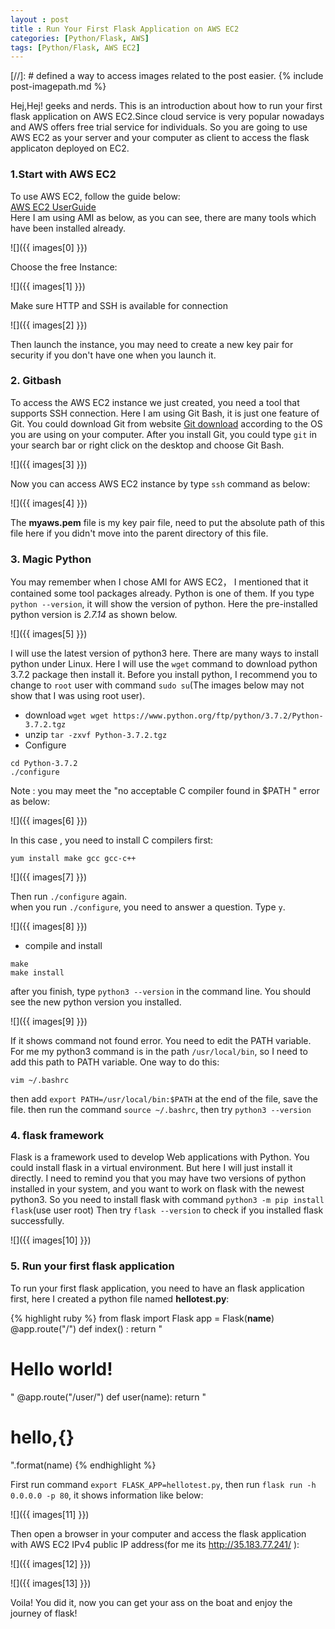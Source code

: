 ```yaml
---
layout : post
title : Run Your First Flask Application on AWS EC2
categories: [Python/Flask, AWS]
tags: [Python/Flask, AWS EC2]
---
```

[//]: # defined a way to access images related to the post easier.
{% include post-imagepath.md %}

Hej,Hej! geeks and nerds. This is an introduction about how to run your
first flask application on AWS EC2.Since cloud service is very popular nowadays
and AWS offers free trial service for individuals. So you are going to use AWS EC2
as your server and your computer as client to access the flask applicaton deployed on EC2.

### 1.Start with AWS EC2
To use AWS EC2, follow the guide below:  
[AWS EC2 UserGuide](https://docs.aws.amazon.com/AWSEC2/latest/UserGuide/EC2_GetStarted.html#ec2-connect-to-instance-linux)  
Here I am using AMI as below, as you can see, there are many tools which have been installed already.  
>
![]({{ images[0] }})

Choose the free Instance:
>
![]({{ images[1] }})

Make sure HTTP and SSH is available for connection
>
![]({{ images[2] }})

Then launch the instance, you may need to create a new key pair for security if
you don't have one when you launch it.

### 2. Gitbash
To access the AWS EC2 instance we just created, you need a tool that supports
SSH connection. Here I am using Git Bash, it is just one feature of Git.
You could download Git from website [Git download](https://git-scm.com/downloads) according to
the OS you are using on your computer. After you install Git, you could type
`git` in your search bar or right click on the desktop and choose Git Bash.  
>
![]({{ images[3] }})

Now you can access AWS EC2 instance by type `ssh` command as below:  
>
![]({{ images[4] }})

The **myaws.pem** file is my key pair file, need to put the absolute path of this
file here if you didn't move into the parent directory of this file.

### 3. Magic Python
You may remember when I chose AMI for AWS EC2， I mentioned that it contained
some tool packages already. Python is one of them. If you type `python --version`,
it will show the version of python. Here the pre-installed python version is *2.7.14* as shown below.  
>
![]({{ images[5] }})

I will use the latest version of python3 here. There are many ways to install
python under Linux. Here I will use the `wget` command to download python 3.7.2
package then install it. Before you install python, I recommend you to change to
`root` user with command `sudo su`(The images below may not show that I was using root user).
- download
`wget wget https://www.python.org/ftp/python/3.7.2/Python-3.7.2.tgz`
- unzip
`tar -zxvf Python-3.7.2.tgz`
- Configure
```
cd Python-3.7.2  
./configure
```  

Note : you may meet the "no acceptable C compiler found in $PATH " error as below:
>
![]({{ images[6] }})  

In this case , you need to install C compilers first:  

`yum install make gcc gcc-c++`  
>
![]({{ images[7] }})  

Then run `./configure` again.  
when you run `./configure`, you need to answer a question. Type `y`.  
>
![]({{ images[8] }})  

- compile and install  

```
make
make install
```  

after you finish, type `python3 --version` in the command line. You should see the new python version you installed.  
>
![]({{ images[9] }})  

If it shows command not found error. You need to edit the PATH variable.  
For me my python3 command is in the path `/usr/local/bin`, so I need to add this path to PATH variable. One way to do this:  

`vim ~/.bashrc`  

then add `export PATH=/usr/local/bin:$PATH` at the end of the file, save the file.
then run the command `source ~/.bashrc`, then try `python3 --version`    

### 4. flask framework
Flask is a framework used to develop Web applications with Python. You could install flask
in a virtual environment. But here I will just install it directly. I need to remind you that you may have
two versions of python installed in your system, and you want to work on flask with the newest python3. So you need to install
flask with command `python3 -m pip install flask`(use user root)
Then try `flask --version` to check if you installed flask successfully.  
>
![]({{ images[10] }})  

### 5. Run your first flask application
To run your first flask application, you need to have an flask application first, here I created a python file
named **hellotest.py**:  
>
{% highlight ruby %}
from flask import Flask
app = Flask(__name__)
@app.route("/")
def index() :
    return "<h1>Hello world!</h1>"
@app.route("/user/<name>")
def user(name):
    return "<h1>hello,{}</h1>".format(name)
{% endhighlight %}

First run command `export FLASK_APP=hellotest.py`, then run `flask run -h 0.0.0.0 -p 80`,
it shows information like below:  
>
![]({{ images[11] }})  

Then open a browser in your computer and access the flask application with AWS EC2 IPv4 public IP address(for me its http://35.183.77.241/ ):  
>
![]({{ images[12] }})  

>
![]({{ images[13] }})  

Voila! You did it, now you can get your ass on the boat and enjoy the journey of flask!
